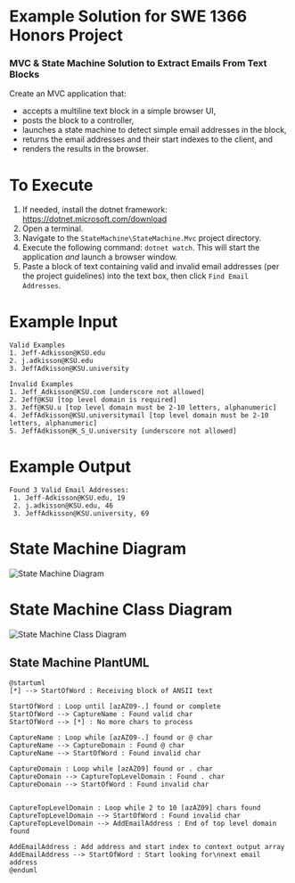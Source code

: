 # Example Solution for SWE 1366 Honors Project
### MVC & State Machine Solution to Extract Emails From Text Blocks

Create an MVC application that:
- accepts a multiline text block in a simple browser UI,
- posts the block to a controller,
- launches a state machine to detect simple email addresses in the block,
- returns the email addresses and their start indexes to the client, and
- renders the results in the browser.

# To Execute

1. If needed, install the dotnet framework: https://dotnet.microsoft.com/download
2. Open a terminal.
3. Navigate to the `StateMachine\StateMachine.Mvc` project directory.
4. Execute the following command: `dotnet watch`. This will start the application _and_ launch a browser window.
5. Paste a block of text containing valid and invalid email addresses (per the project guidelines) into the text box, then click `Find Email Addresses`.

# Example Input

```
Valid Examples
1. Jeff-Adkisson@KSU.edu 
2. j.adkisson@KSU.edu
3. JeffAdkisson@KSU.university

Invalid Examples
1. Jeff_Adkisson@KSU.com [underscore not allowed]
2. Jeff@KSU [top level domain is required]
3. Jeff@KSU.u [top level domain must be 2-10 letters, alphanumeric]
4. JeffAdkisson@KSU.universitymail [top level domain must be 2-10 letters, alphanumeric]
5. JeffAdkisson@K_S_U.university [underscore not allowed]
```

# Example Output

``` 
Found 3 Valid Email Addresses:
 1. Jeff-Adkisson@KSU.edu, 19
 2. j.adkisson@KSU.edu, 46
 3. JeffAdkisson@KSU.university, 69
```

# State Machine Diagram 

![State Machine Diagram](http://www.plantuml.com/plantuml/svg/bPDHIyCm58NVyolEix0nVNCFig4J1cE24mJd7c9pwyBIt98cS_hhRLg7hN68J-EEyvtxNKWdbPVEXyA8zTa6Wy4LLl6Fk_oHdS8OzvIHtclxYXV3sGwSOxfSpUVmTF12zCCBvXB1UcsmbX_Jfz7bOBX1pi4gi4F6HMd8Ku-AAwzbwOEZfIoeRhbjydjfj4AsbIw9HzCnbeo27JMH2fvHEiwegeJerRLIRrjjw5UfILFGPRfADrn8ROzIfy9TmMDKsyu5ucTTAjLH6hPGZ-bAFN2ve3sPljnfx6yzaJIddXVmZFFHjsz4gzOwuV-n_3GwLMfM3wR-TLHLDJwhOSxXkOI9OQWstKg818WLa5-JhE7cjKDRHOTuJiOslcDmy6NmaCx9zwGbkQATO9XtySF8sJrR6sieOiTzOa9MXS9y0W00)

# State Machine Class Diagram

![State Machine Class Diagram](https://www.plantuml.com/plantuml/svg/jLJBYjj04BphA_gucx0_O8IoYR89XcGJi267aCDurBO6HjDYr3A6ZVyzhV6C7xBm9TW7FRfALTLbeUUEbUU-iPd5DGCJUBEf6IhZKRCXbschkWvASemxXhSCvFS-tJyCXoKjj7ApZhrncm-FaV5TiQwnWndCNrpVe5ShYtcO5f3d6-IYYDHvLrBJMcGKzeh8Zl2oznuT_wJE3964P1mdZfoxQsvPAwyqenUobkkHuiUg2aaU7WNVagcEywro6fFJ65uWH_t5KDlSLRWxSVPPBEkB4M2mb7BPQCcOQdixJFQ14ifBjOdAeRBVVqJ84ICmjK3hg2Rm8ZmBDTeMlQ20EzIz40THX4RfsZXC8OBOqVYbKSRArXu5ci71T5JAQQVBXYLFpF3kwUcWcsM2eryhZJ0VSc5q-ehyAbk5qT1CHBDzJ1Nk9CT5dXHo2dpGv49FyOrBhrUUqnQzDnKMnGtNSFwaEeJyhuIVSiZKIkfGcY55J8yS_xN4sDzm2XV99acSRrsgbdkFdqcyNTAUWEwmyON-HAPNrPos7GFtooFgKmqjgVs6MxGtcagKUpUMVAwRauFd7-jVvAkKy0hulrpdRl6xjAI1ElASWk_GoDbUOtmwG_QChkeR-my0)

## State Machine PlantUML

```plantuml
@startuml
[*] --> StartOfWord : Receiving block of ANSII text

StartOfWord : Loop until [azAZ09-.] found or complete
StartOfWord --> CaptureName : Found valid char
StartOfWord --> [*] : No more chars to process

CaptureName : Loop while [azAZ09-.] found or @ char
CaptureName --> CaptureDomain : Found @ char
CaptureName --> StartOfWord : Found invalid char

CaptureDomain : Loop while [azAZ09] found or . char
CaptureDomain --> CaptureTopLevelDomain : Found . char
CaptureDomain --> StartOfWord : Found invalid char


CaptureTopLevelDomain : Loop while 2 to 10 [azAZ09] chars found
CaptureTopLevelDomain --> StartOfWord : Found invalid char
CaptureTopLevelDomain --> AddEmailAddress : End of top level domain found

AddEmailAddress : Add address and start index to context output array
AddEmailAddress --> StartOfWord : Start looking for\nnext email address
@enduml

```